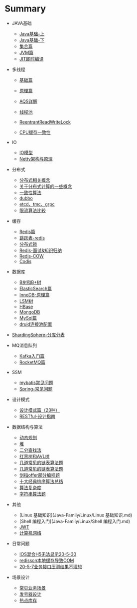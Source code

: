  # Summary

  * JAVA基础
      *  [Java基础-上](Java-Family/Java基础/Java基础-上.md) 
      *  [Java基础-下](Java-Family/Java基础/Java基础-下.md) 
      *  [集合篇](Java-Family/Java基础/集合篇.md) 
      *  [JVM篇](Java-Family/Java基础/JVM篇.md) 
      *  [JIT即时编译](Java-Family/Java基础/JIT即时编译.md) 
  * 多线程
      * [基础篇](Java-Family/多线程/多线程-基础篇.md) 
      
      * [原理篇](Java-Family/多线程/多线程-原理篇.md) 
      
      * [AQS详解](Java-Family/多线程/AQS详解.md)
      
      * [线程池](Java-Family/多线程/线程池.md) 
      
      * [ReentrantReadWriteLock](Java-Family/多线程/ReentrantReadWriteLock.md) 
      
      * [CPU缓存一致性](Java-Family/多线程/CPU缓存一致性.md) 
      
* IO
    * [IO模型](Java-Family/IO/IO模型.md) 
    *  [Netty架构与原理](Java-Family/IO/Netty架构与原理.md) 
* 分布式
    * [分布式相关概念](Java-Family/分布式/分布式相关概念.md) 
    * [关于分布式计算的一些概念](Java-Family/分布式/关于分布式计算的一些概念.md) 
    * [一致性算法](Java-Family/分布式/一致性算法.md) 
    * [dubbo](Java-Family/分布式/dubbo.md)
  *  [etcd、tmc、grpc](Java-Family/分布式/etcd、tmc、grpc.md) 
  *  [限流算法比较](Java-Family/分布式/限流算法比较.md) 
* 缓存
    *  [Redis篇](Java-Family/缓存-redis/缓存-Redis篇.md) 
    *  [跳跃表-redis](Java-Family/缓存-redis/跳跃表-redis.md) 
    *  [分布式锁](Java-Family/缓存-redis/Redis-分布式锁.md) 
    *  [Redis-面试&知识归纳](Java-Family/缓存-redis/Redis-面试&知识归纳-重要.md) 
    *   [Redis-COW](Java-Family/缓存-redis/Redis-COW.md) 
    *    [Codis](Java-Family/缓存-redis/Codis.md) 
* 数据库
    *  [B树和B+树](Java-Family/数据库/B树和B+树.md) 
    *  [ElasticSearch篇](Java-Family/数据库/ElasticSearch篇.md) 
    *  [InnoDB-原理篇](Java-Family/数据库/InnoDB-原理篇.md) 
    *  [LSM树](Java-Family/数据库/LSM树.md) 
    *  [HBase](Java-Family/数据库/HBase.md) 
    *  [MongoDB](Java-Family/数据库/MongoDB.md) 
    *  [MySql篇](Java-Family/数据库/MySql篇.md) 
    *   [druid连接池配置](Java-Family/数据库/druid连接池配置.md) 
*  [ShardingSphere-分库分表](Java-Family/数据库/ShardingSphere-分库分表.md) 
* MQ消息队列
    *  [Kafka入门篇](Java-Family/MQ消息队列/Kafka入门篇.md) 
    *  [RocketMQ篇](Java-Family/MQ消息队列/RocketMQ篇.md) 
* SSM
    *   [mybatis常见问题](Java-Family/SSM/mybatis常见问题.md)
    *   [Spring-常见问题](Java-Family/SSM/Spring-常见问题.md) 
* 设计模式
    *  [设计模式篇（23种）](Java-Family/设计模式/设计模式篇（23种）.md) 
    *  [RESTful-设计指南](Java-Family/设计模式/RESTful-设计指南.md) 
* 数据结构与算法
    *  [动态规划](Java-Family/数据结构与算法/动态规划.md) 
    *  [堆](Java-Family/数据结构与算法/堆.md) 
    *  [二分查找法](Java-Family/数据结构与算法/二分查找法.md) 
    *  [红黑树和AVL树](Java-Family/数据结构与算法/红黑树和AVL树.md) 
    *  [几道常见的链表算法题](Java-Family/数据结构与算法/几道常见的链表算法题.md) 
    *  [几道常见的链表算法题](Java-Family/数据结构与算法/几道常见的链表算法题.md) 
    *  [剑指offer部分编程题](Java-Family/数据结构与算法/剑指offer部分编程题.md) 
    *  [十大经典排序算法总结](Java-Family/数据结构与算法/十大经典排序算法总结.md) 
    *  [算法复杂度](Java-Family/数据结构与算法/算法复杂度.md) 
    *  [字符串算法题](Java-Family/数据结构与算法/字符串算法题.md) 
* 其他
    *  [Linux 基础知识](Java-Family/Linux/Linux 基础知识.md) 
    *  [Shell 编程入门](Java-Family/Linux/Shell 编程入门.md) 
    *  [JWT](Java-Family/认证授权/JWT.md) 
    *   [计算机网络](Java-Family/其他/计算机网络.md) 
* 日常问题
    *  [IOS混合H5无法显示20-5-30](Java-Family/日常问题/IOS混合H5无法显示（20-5-30）.md) 
    *  [redisson本地缓存导致OOM](Java-Family/日常问题/redisson本地缓存导致OOM.md) 
    *  [20-5-7业务接口压测结果不理想](Java-Family/日常问题/20-5-7业务接口压测结果不理想.md) 
* 场景设计
    - [常见业务场景](Java-Family/场景设计/常见业务场景.md) 
    -  [发号器设计](Java-Family/场景设计/发号器设计.md) 
    -  [热点库存](Java-Family/场景设计/热点库存.md) 
